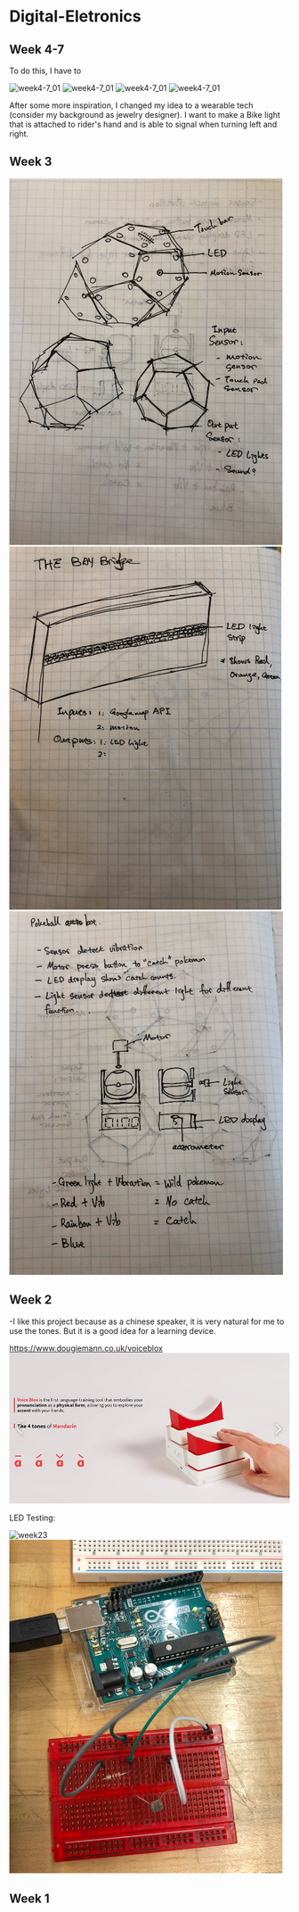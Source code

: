 # Digital-Eletronics

## Week 4-7

 To do this, I have to 

![week4-7_01](/Week_04/IMG_9067.jpg)
![week4-7_01](/Week_04/IMG_9034.jpg)
![week4-7_01](/Week_04/IMG_9033.jpg)
![week4-7_01](/Week_04/IMG_9032.jpg)

After some more inspiration, I changed my idea to a wearable tech (consider my background as jewelry designer). I want to make a Bike light that is attached to rider's hand and is able to signal when turning left and right. 


## Week 3
![week31](/images/week31.png)
![week32](/images/week32.png)
![week33](/images/week33.png)

## Week 2
-I like this project because as a chinese speaker, it is very natural for me to use the tones. But it is a good idea for a learning device.

https://www.dougiemann.co.uk/voiceblox
![week22](/images/week22.png)


LED Testing:

![week23](/images/week23.gif)
![week2](/images/week2.png)

## Week 1
